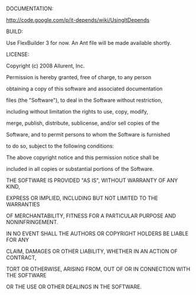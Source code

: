 DOCUMENTATION:



http://code.google.com/p/it-depends/wiki/UsingItDepends



BUILD:



Use FlexBuilder 3 for now.  An Ant file will be made available shortly.





LICENSE:



Copyright (c) 2008 Allurent, Inc.



Permission is hereby granted, free of charge, to any person

obtaining a copy of this software and associated documentation

files (the "Software"), to deal in the Software without restriction,

including without limitation the rights to use, copy, modify,

merge, publish, distribute, sublicense, and/or sell copies of the

Software, and to permit persons to whom the Software is furnished

to do so, subject to the following conditions:



The above copyright notice and this permission notice shall be

included in all copies or substantial portions of the Software.



THE SOFTWARE IS PROVIDED "AS IS", WITHOUT WARRANTY OF ANY KIND,

EXPRESS OR IMPLIED, INCLUDING BUT NOT LIMITED TO THE WARRANTIES

OF MERCHANTABILITY, FITNESS FOR A PARTICULAR PURPOSE AND NONINFRINGEMENT.

IN NO EVENT SHALL THE AUTHORS OR COPYRIGHT HOLDERS BE LIABLE FOR ANY

CLAIM, DAMAGES OR OTHER LIABILITY, WHETHER IN AN ACTION OF CONTRACT,

TORT OR OTHERWISE, ARISING FROM, OUT OF OR IN CONNECTION WITH THE SOFTWARE

OR THE USE OR OTHER DEALINGS IN THE SOFTWARE.

